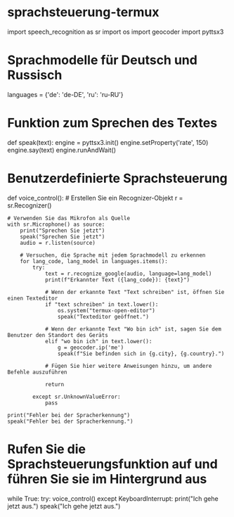 # sprachsteuerung-termux

import speech_recognition as sr
import os
import geocoder
import pyttsx3

# Sprachmodelle für Deutsch und Russisch
languages = {'de': 'de-DE', 'ru': 'ru-RU'}

# Funktion zum Sprechen des Textes
def speak(text):
    engine = pyttsx3.init()
    engine.setProperty('rate', 150)
    engine.say(text)
    engine.runAndWait()

# Benutzerdefinierte Sprachsteuerung
def voice_control():
    # Erstellen Sie ein Recognizer-Objekt
    r = sr.Recognizer()
    
    # Verwenden Sie das Mikrofon als Quelle
    with sr.Microphone() as source:
        print("Sprechen Sie jetzt")
        speak("Sprechen Sie jetzt")
        audio = r.listen(source)

        # Versuchen, die Sprache mit jedem Sprachmodell zu erkennen
        for lang_code, lang_model in languages.items():
            try:
                text = r.recognize_google(audio, language=lang_model)
                print(f"Erkannter Text ({lang_code}): {text}")
                
                # Wenn der erkannte Text "Text schreiben" ist, öffnen Sie einen Texteditor
                if "text schreiben" in text.lower():
                    os.system("termux-open-editor")
                    speak("Texteditor geöffnet.")
                
                # Wenn der erkannte Text "Wo bin ich" ist, sagen Sie dem Benutzer den Standort des Geräts
                elif "wo bin ich" in text.lower():
                    g = geocoder.ip('me')
                    speak(f"Sie befinden sich in {g.city}, {g.country}.")
                
                # Fügen Sie hier weitere Anweisungen hinzu, um andere Befehle auszuführen
                
                return

            except sr.UnknownValueError:
                pass
        
    print("Fehler bei der Spracherkennung")
    speak("Fehler bei der Spracherkennung.")

# Rufen Sie die Sprachsteuerungsfunktion auf und führen Sie sie im Hintergrund aus
while True:
    try:
        voice_control()
    except KeyboardInterrupt:
        print("Ich gehe jetzt aus.")
        speak("Ich gehe jetzt aus.")



